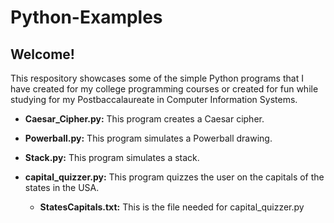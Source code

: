 # Python-Examples

## Welcome!

This respository showcases some of the simple Python programs that I have created for my college programming courses or created for fun while studying for my Postbaccalaureate in Computer Information Systems. 

 - **Caesar_Cipher.py:**  This program creates a Caesar cipher.
 
 - **Powerball.py:**  This program simulates a Powerball drawing.
 
 - **Stack.py:**  This program simulates a stack. 
 
- **capital_quizzer.py:** This program quizzes the user on the capitals of the states in the USA.  
  - **StatesCapitals.txt:** This is the file needed for capital_quizzer.py
 
